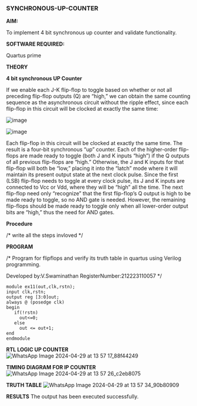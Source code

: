 ### SYNCHRONOUS-UP-COUNTER

**AIM:**

To implement 4 bit synchronous up counter and validate functionality.

**SOFTWARE REQUIRED:**

Quartus prime

**THEORY**

**4 bit synchronous UP Counter**

If we enable each J-K flip-flop to toggle based on whether or not all preceding flip-flop outputs (Q) are “high,” we can obtain the same counting sequence as the asynchronous circuit without the ripple effect, since each flip-flop in this circuit will be clocked at exactly the same time:

![image](https://github.com/naavaneetha/SYNCHRONOUS-UP-COUNTER/assets/154305477/d5db3fa0-e413-404c-b80e-b2f39d82e7e8)


![image](https://github.com/naavaneetha/SYNCHRONOUS-UP-COUNTER/assets/154305477/52cb61eb-d04b-442d-810c-31185a68410b)

Each flip-flop in this circuit will be clocked at exactly the same time.
The result is a four-bit synchronous “up” counter. Each of the higher-order flip-flops are made ready to toggle (both J and K inputs “high”) if the Q outputs of all previous flip-flops are “high.”
Otherwise, the J and K inputs for that flip-flop will both be “low,” placing it into the “latch” mode where it will maintain its present output state at the next clock pulse.
Since the first (LSB) flip-flop needs to toggle at every clock pulse, its J and K inputs are connected to Vcc or Vdd, where they will be “high” all the time.
The next flip-flop need only “recognize” that the first flip-flop’s Q output is high to be made ready to toggle, so no AND gate is needed.
However, the remaining flip-flops should be made ready to toggle only when all lower-order output bits are “high,” thus the need for AND gates.

**Procedure**

/* write all the steps invloved */

**PROGRAM**

/* Program for flipflops and verify its truth table in quartus using Verilog programming. 

Developed by:V.Swaminathan 
RegisterNumber:212223110057
*/
```
module ex11(out,clk,rstn);
input clk,rstn;
output reg [3:0]out;
always @ (posedge clk)
begin
   if(!rstn)
     out<=0;
   else 
     out <= out+1;
end
endmodule
```

**RTL LOGIC UP COUNTER**
![WhatsApp Image 2024-04-29 at 13 57 17_88f44249](https://github.com/ajinajoshpin/SYNCHRONOUS-UP-COUNTER/assets/148514578/12921b8d-5b1e-49d9-a935-79aa8e4a9370)


**TIMING DIAGRAM FOR IP COUNTER**
![WhatsApp Image 2024-04-29 at 13 57 26_c2eb8075](https://github.com/ajinajoshpin/SYNCHRONOUS-UP-COUNTER/assets/148514578/fd153ab0-9c05-4990-b727-324f427f3578)


**TRUTH TABLE**
![WhatsApp Image 2024-04-29 at 13 57 34_90b80909](https://github.com/ajinajoshpin/SYNCHRONOUS-UP-COUNTER/assets/148514578/7d42d05b-9322-47cd-b944-f9d92ef03444)


**RESULTS**
The output has been executed successfully.
